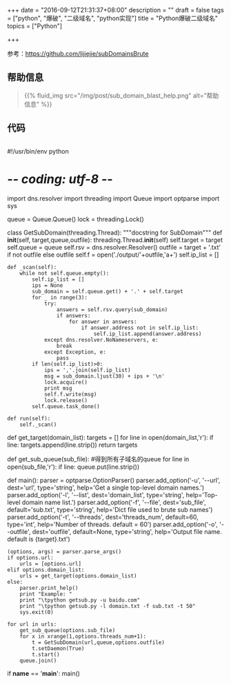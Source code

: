 +++
date = "2016-09-12T21:31:37+08:00"
description = ""
draft = false
tags = ["python", "爆破", "二级域名", "python实现"]
title = "Python爆破二级域名"
topics = ["Python"]

+++

参考：https://github.com/lijiejie/subDomainsBrute
## 帮助信息
> {{% fluid_img src="/img/post/sub_domain_blast_help.png" alt="帮助信息" %}}

## 代码
> ```python
#!/usr/bin/env python
# -*- coding: utf-8 -*-

import dns.resolver
import threading
import Queue
import optparse
import sys

queue = Queue.Queue()
lock = threading.Lock()

class GetSubDomain(threading.Thread):
    """docstring for SubDomain"""
    def __init__(self, target,queue,outfile):
        threading.Thread.__init__(self)
        self.target = target
        self.queue = queue
        self.rsv = dns.resolver.Resolver()
        outfile = target + '.txt' if not outfile else outfile
        self.f = open('./output/'+outfile,'a+')
        self.ip_list = []

    def _scan(self):
        while not self.queue.empty():
            self.ip_list = []
            ips = None
            sub_domain = self.queue.get() + '.' + self.target
            for _ in range(3):
                try:
                    answers = self.rsv.query(sub_domain)
                    if answers:
                        for answer in answers:
                            if answer.address not in self.ip_list:
                                self.ip_list.append(answer.address)
                except dns.resolver.NoNameservers, e:
                    break
                except Exception, e:
                    pass
            if len(self.ip_list)>0:
                ips = ','.join(self.ip_list)
                msg = sub_domain.ljust(30) + ips + '\n'
                lock.acquire()
                print msg
                self.f.write(msg)
                lock.release()
            self.queue.task_done()

    def run(self):
        self._scan()

def get_target(domain_list):
    targets = []
    for line in open(domain_list,'r'):
        if line:
            targets.append(line.strip())
    return targets

def get_sub_queue(sub_file): #得到所有子域名的queue
    for line in open(sub_file,'r'):
        if line:
            queue.put(line.strip())

def main():
    parser = optparse.OptionParser()
    parser.add_option('-u', '--url', dest='url',
        type='string', help='Get a single top-level domain names.')
    parser.add_option('-l', '--list', dest='domain_list',
        type='string', help='Top-level domain name list.')
    parser.add_option('-f', '--file', dest='sub_file', default='sub.txt',
        type='string', help='Dict file used to brute sub names')
    parser.add_option('-t', '--threads', dest='threads_num', default=60, 
        type='int', help='Number of threads. default = 60')
    parser.add_option('-o', '--outfile', dest='outfile', default=None,
        type='string', help='Output file name. default is {target}.txt')

    (options, args) = parser.parse_args()
    if options.url:
        urls = [options.url]
    elif options.domain_list:
        urls = get_target(options.domain_list)
    else:
        parser.print_help()
        print "Example: "
        print "\tpython getsub.py -u baidu.com"
        print "\tpython getsub.py -l domain.txt -f sub.txt -t 50"
        sys.exit(0)

    for url in urls:
        get_sub_queue(options.sub_file)
        for x in xrange(1,options.threads_num+1):
            t = GetSubDomain(url,queue,options.outfile)
            t.setDaemon(True)
            t.start()
        queue.join()

if __name__ == '__main__':
    main()
```